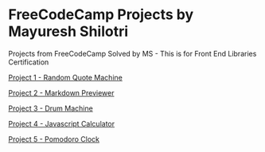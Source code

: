 # FreeCodeCamp Projects by Mayuresh Shilotri
Projects from FreeCodeCamp Solved by MS - This is for Front End Libraries Certification

[Project 1 -
Random Quote Machine](https://github.com/MayureshShilotri/04_FCC_Front_End_Libraries_Projects/tree/master/Project%201)

[Project 2 -
Markdown Previewer](https://github.com/MayureshShilotri/04_FCC_Front_End_Libraries_Projects/tree/master/Project%202)

[Project 3 -
Drum Machine](https://github.com/MayureshShilotri/04_FCC_Front_End_Libraries_Projects/tree/master/Project%203)

[Project 4 -
Javascript Calculator](https://github.com/MayureshShilotri/04_FCC_Front_End_Libraries_Projects/tree/master/Project%204)

[Project 5 -
Pomodoro Clock](https://github.com/MayureshShilotri/04_FCC_Front_End_Libraries_Projects/tree/master/Project%205)
